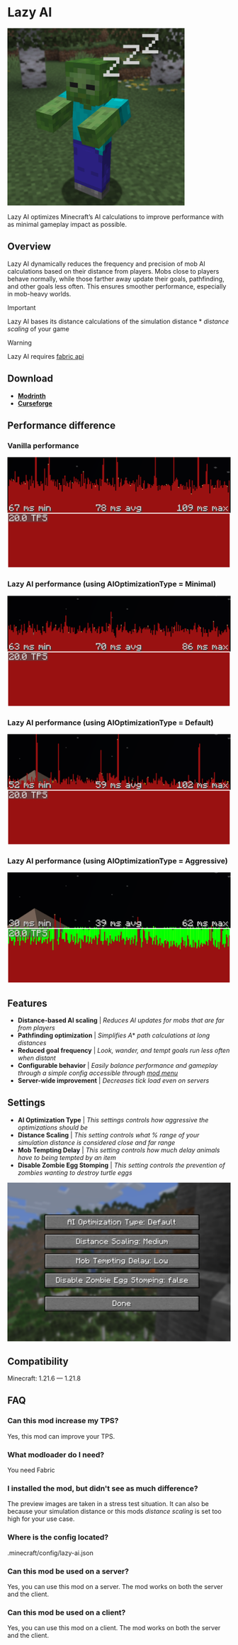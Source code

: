 # Lazy AI
<img src="https://github.com/PixelIndieDev/LazyAI/blob/main/documentation/logo/logo.png?raw=true" width="400" height="400">

Lazy AI optimizes Minecraft’s AI calculations to improve performance with as minimal gameplay impact as possible.

## Overview
Lazy AI dynamically reduces the frequency and precision of mob AI calculations based on their distance from players. Mobs close to players behave normally, while those farther away update their goals, pathfinding, and other goals less often. This ensures smoother performance, especially in mob-heavy worlds.

> [!IMPORTANT]
> Lazy AI bases its distance calculations of the simulation distance * *distance scaling* of your game

> [!WARNING]
> Lazy AI requires [fabric api](https://modrinth.com/mod/fabric-api)

## Download
- **[Modrinth](https://modrinth.com/mod/lazyai)**
- **[Curseforge](https://www.curseforge.com/minecraft/mc-mods/lazyai)**

## Performance difference
### Vanilla performance
![Vanilla performance](https://github.com/PixelIndieDev/LazyAI/blob/main/documentation/previewImages/MC_performance_Vanilla.png?raw=true)

### Lazy AI performance (using AIOptimizationType = Minimal)
![Lazy AI performance (using AIOptimizationType = Minimal)](https://github.com/PixelIndieDev/LazyAI/blob/main/documentation/previewImages/MC_performance_Minimal.png?raw=true)

### Lazy AI performance (using AIOptimizationType = Default)
![Lazy AI performance (using AIOptimizationType = Default)](https://github.com/PixelIndieDev/LazyAI/blob/main/documentation/previewImages/MC_performance_Default.png?raw=true)

### Lazy AI performance (using AIOptimizationType = Aggressive)
![Lazy AI performance (using AIOptimizationType = Aggressive)](https://github.com/PixelIndieDev/LazyAI/blob/main/documentation/previewImages/MC_performance_Aggressive.png?raw=true)

## Features
- **Distance-based AI scaling** | *Reduces AI updates for mobs that are far from players*
- **Pathfinding optimization** | *Simplifies A** *path calculations at long distances*
- **Reduced goal frequency** | *Look, wander, and tempt goals run less often when distant*
- **Configurable behavior** | *Easily balance performance and gameplay through a simple config accessible through [mod menu](https://modrinth.com/mod/modmenu)*
- **Server-wide improvement** | *Decreases tick load even on servers*

## Settings
- **AI Optimization Type** | *This settings controls how aggressive the optimizations should be*
- **Distance Scaling** | *This setting controls what % range of your simulation distance is considered close and far range*
- **Mob Tempting Delay** | *This setting controls how much delay animals have to being tempted by an item*
- **Disable Zombie Egg Stomping** | *This setting controls the prevention of zombies wanting to destroy turtle eggs*

![Lazy AI settings menu)](https://github.com/PixelIndieDev/LazyAI/blob/main/documentation/previewImages/MC_LazyAI_settings.png?raw=true)

## Compatibility
Minecraft: 1.21.6 — 1.21.8

## FAQ
### Can this mod increase my TPS?
Yes, this mod can improve your TPS.

### What modloader do I need?
You need Fabric

### I installed the mod, but didn't see as much difference?
The preview images are taken in a stress test situation. It can also be because your simulation distance or this mods *distance scaling* is set too high for your use case.

### Where is the config located?
.minecraft/config/lazy-ai.json

### Can this mod be used on a server?
Yes, you can use this mod on a server. The mod works on both the server and the client.

### Can this mod be used on a client?
Yes, you can use this mod on a client. The mod works on both the server and the client.
